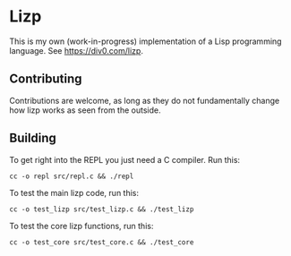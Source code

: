 # Lizp

This is my own (work-in-progress) implementation of a Lisp programming language. See https://div0.com/lizp.

## Contributing

Contributions are welcome, as long as they do not fundamentally change how lizp works as seen from the outside.

## Building

To get right into the REPL you just need a C compiler. Run this:

```shell
cc -o repl src/repl.c && ./repl
```

To test the main lizp code, run this:

```shell
cc -o test_lizp src/test_lizp.c && ./test_lizp
```

To test the core lizp functions, run this:
```shell
cc -o test_core src/test_core.c && ./test_core
```
